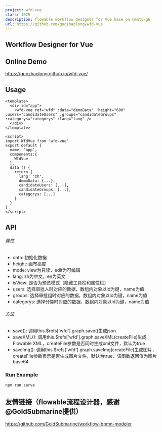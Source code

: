 ```yaml
---
project: wfd-vue
stars: 1025
description: flowable workflow designer for Vue base on @antv/g6
url: https://github.com/guozhaolong/wfd-vue
---
```


Workflow Designer for Vue
-------------------------

Online Demo
-----------

https://guozhaolong.github.io/wfd-vue/

Usage
-----

```
<template>
  <div id="app">
    <wfd-vue ref="wfd" :data="demoData" :height="600" :users="candidateUsers" :groups="candidateGroups" :categorys="categorys" :lang="lang" />
  </div>
</template>

<script>
import WfdVue from 'wfd-vue'
export default {
  name: 'app',
  components:{
    WfdVue
  },
  data () {
    return {
      lang: "zh",
      demoData: {...},
      candidateUsers: [...],
      candidateGroups: [...],
      categorys: [...]
    }
  }
}
</script>
```

API
---

###### 属性

-   data: 初始化数据
-   height: 画布高度
-   mode: view为只读，edit为可编辑
-   lang: zh为中文，en为英文
-   isView: 是否为预览模式（隐藏工具栏和属性栏）
-   users: 选择审批人时对应的数据，数组内对象以id为键，name为值
-   groups: 选择审批组时对应的数据，数组内对象以id为键，name为值
-   categorys: 选择分类时对应的数据，数组内对象以id为键，name为值

###### 方法

-   save(): 调用this.$refs\['wfd'\].graph.save()生成json
-   saveXML(): 调用this.$refs\['wfd'\].graph.saveXML(createFile)生成Flowable XML，createFile参数是否同时生成xml文件，默认为true
-   saveImg(): 调用this.$refs\['wfd'\].graph.saveImg(createFile)生成图片，createFile参数表示是否生成图片文件，默认为true，该函数返回值为图片base64

### Run Example

```
npm run serve
```

友情链接（flowable流程设计器，感谢@GoldSubmarine提供）
--------------------------------------

https://github.com/GoldSubmarine/workflow-bpmn-modeler

